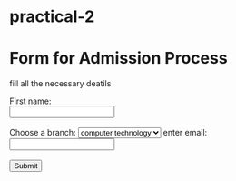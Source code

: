 # practical-2
<!DOCTYPE html> 
<html> 
<head> 
<title>Admission</title> 
</head> 
<body> 
<h1>Form for Admission Process</h1> 
<p>fill all the necessary deatils</p> 
<form action="/action_page.php"> 
<label for="fname">First name:</label><br> 
<input type="text" id="fname" name="fname"><br><br> 
<form action="/action_page.php"> 
<label for="cars">Choose a branch:</label> 
<select id="branch" name="branch"> 
<option value="computer technology">computer technology</option> 
<option value="computer science">computer science</option> 
<option value="civil">civil</option> 
<option value="mechanical">mechanical</option> 
</select> 
<label for="email">enter email:</label><br> 
<input type="text" id="email" name="email"><br><br> 
<input type="submit" value="Submit"> 
</form> 
 
 
 
</body> 
</html> 
